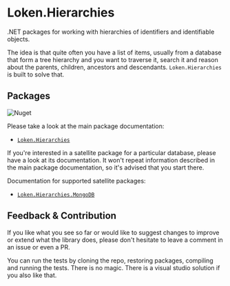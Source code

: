 # Loken.Hierarchies

.NET packages for working with hierarchies of identifiers and identifiable objects.

The idea is that quite often you have a list of items, usually from a database that form a tree hierarchy and you want to traverse it, search it and reason about the parents, children, ancestors and descendants. `Loken.Hierarchies` is built to solve that.

## Packages

![Nuget](https://img.shields.io/nuget/v/Loken.Hierarchies)

Please take a look at the main package documentation:

- [`Loken.Hierarchies`](Hierarchies/README.md)

If you're interested in a satellite package for a particular database, please have a look at its documentation. It won't repeat information described in the main package documentation, so it's advised that you start there.

Documentation for supported satellite packages:

- [`Loken.Hierarchies.MongoDB`](Hierarchies.MongoDB/README.md)

## Feedback & Contribution

If you like what you see so far or would like to suggest changes to improve or extend what the library does, please don't hesitate to leave a comment in an issue or even a PR.

You can run the tests by cloning the repo, restoring packages, compiling and running the tests. There is no magic. There is a visual studio solution if you also like that.
